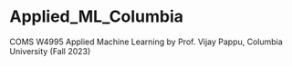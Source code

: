 # Applied_ML_Columbia
COMS W4995 Applied Machine Learning by Prof. Vijay Pappu, Columbia University (Fall 2023)
